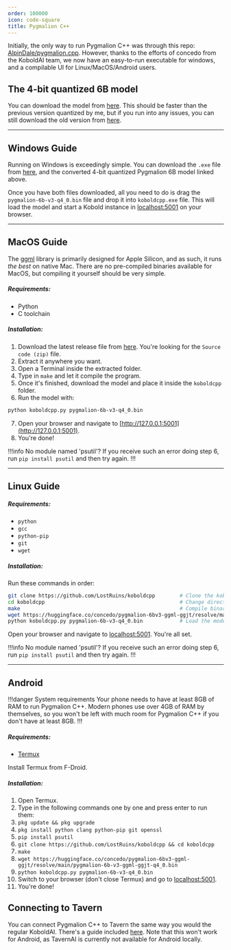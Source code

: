 ```yaml
---
order: 100000
icon: code-square
title: Pygmalion C++
---
```


Initially, the only way to run Pygmalion C++ was through this repo: [AlpinDale/pygmalion.cpp](https://github.com/AlpinDale/pygmalion.cpp). However, thanks to the efforts of concedo from the KoboldAI team, we now have an easy-to-run executable for windows, and a compilable UI for Linux/MacOS/Android users.

## The 4-bit quantized 6B model
You can download the model from [here](https://huggingface.co/concedo/pygmalion-6bv3-ggml-ggjt/resolve/main/pygmalion-6b-v3-ggml-ggjt-q4_0.bin). This should be faster than the previous version quantized by me, but if you run into any issues, you can still download the old version from [here](https://huggingface.co/alpindale/pygmalion-6b-ggml/resolve/main/pygmalion-6b-v3-q4_0.bin).

***
## Windows Guide

Running on Windows is exceedingly simple. You can download the `.exe` file from [here](https://github.com/LostRuins/koboldcpp/releases/latest), and the converted 4-bit quantized Pygmalion 6B model linked above.

Once you have both files downloaded, all you need to do is drag the `pygmalion-6b-v3-q4_0.bin` file and drop it into `koboldcpp.exe` file. This will load the model and start a Kobold instance in [localhost:5001](http://127.0.0.1:5001) on your browser.

***
## MacOS Guide

The [ggml](https://github.com/ggerganov/ggml) library is primarily designed for Apple Silicon, and as such, it runs *the best* on native Mac. There are no pre-compiled binaries available for MacOS, but compiling it yourself should be very simple.

##### Requirements:
- Python
- C toolchain

##### Installation:

1. Download the latest release file from [here](https://github.com/LostRuins/koboldcpp/releases/latest). You're looking for the `Source code (zip)` file. 
2. Extract it anywhere you want. 
3. Open a Terminal inside the extracted folder.
4. Type in `make` and let it compile the program.
5. Once it's finished, download the model and place it inside the `koboldcpp` folder.
6. Run the model with:
```bash
python koboldcpp.py pygmalion-6b-v3-q4_0.bin
```
7. Open your browser and navigate to [http://127.0.0.1:5001](http://127.0.0.1:5001).
8. You're done!

!!!info No module named 'psutil'?
If you receive such an error doing step 6, run `pip install psutil` and then try again.
!!!
***
## Linux Guide

##### Requirements:
- `python`
- `gcc`
- `python-pip`
- `git`
- `wget`

##### Installation:

Run these commands in order:

```bash
git clone https://github.com/LostRuins/koboldcpp        # Clone the koboldcpp repo
cd koboldcpp                                            # Change directories to the repo
make                                                    # Compile binaries
wget https://huggingface.co/concedo/pygmalion-6bv3-ggml-ggjt/resolve/main/pygmalion-6b-v3-ggml-ggjt-q4_0.bin   # Download the model, skip if you've already done this
python koboldcpp.py pygmalion-6b-v3-q4_0.bin            # Load the model
```

Open your browser and navigate to [localhost:5001](http:127.0.0.1:5001). You're all set.

!!!info No module named 'psutil'?
If you receive such an error doing step 6, run `pip install psutil` and then try again.
!!!

***
## Android

!!!danger System requirements
Your phone needs to have at least 8GB of RAM to run Pygmalion C++. Modern phones use over 4GB of RAM by themselves, so you won't be left with much room for Pygmalion C++ if you don't have at least 8GB.
!!!

##### Requirements:
- [Termux](https://f-droid.org/repo/com.termux_118.apk)

Install Termux from F-Droid.

##### Installation:

1. Open Termux.
2. Type in the following commands one by one and press enter to run them:
3. `pkg update && pkg upgrade`
4. `pkg install python clang python-pip git openssl`
5. `pip install psutil`
6. `git clone https://github.com/LostRuins/koboldcpp && cd koboldcpp`
7. `make`
8. `wget https://huggingface.co/concedo/pygmalion-6bv3-ggml-ggjt/resolve/main/pygmalion-6b-v3-ggml-ggjt-q4_0.bin`
9. `python koboldcpp.py pygmalion-6b-v3-q4_0.bin`
10. Switch to your browser (don't close Termux) and go to [localhost:5001](http://127.0.0.1:5001).
11. You're done!


## Connecting to Tavern

You can connect Pygmalion C++ to Tavern the same way you would the regular KoboldAI. There's a guide included [here](https://docs.alpindale.dev/pygmalion-docs/local-installation-(gpu)/tavern/). Note that this won't work for Android, as TavernAI is currently not available for Android locally.
